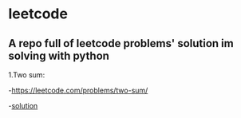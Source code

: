 # leetcode
## A repo full of leetcode problems' solution im solving with python
1.Two sum: 

  -https://leetcode.com/problems/two-sum/
  
  -[solution](https://github.com/codyowl/leetcode/blob/master/add_two_numbers.py)
  
  
  
  
